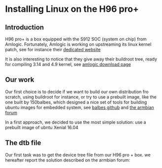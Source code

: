 # Installing Linux on the H96 pro+

## Introduction
H96 pro+ is a box equipped with the S912 SOC (system on chip) from Amlogic.
Fortunately, Amlogic is working on upstreaming its linux kernel patch, see for instance their [dedicated website](http://linux-meson.com/doku.php#bit_socs_gxbb_s905_or_newer)

It is also interesting to notice that they give away their buildroot tree, ready for compiling 3.14 and 4.9 kernel, see [amlogic download page](http://openlinux.amlogic.com/wiki/index.php/Arm/Buildroot)

## Our work

Our first choice is to decide if we want to build our own distribution fro scratch, using buildroot for instance, or try to use a prebuilt image, like the one built by 150balbes, which designed a nice set of tools for building ubuntu images for embedded system, see [balbes github](https://github.com/150balbes/lib) and [the armbian forum](https://forum.armbian.com/index.php?/topic/2138-armbian-for-amlogic-s912/&)

In a first approach, we decided to use the most simple solution: use a prebuilt image of ubntu Xenial 16.04

## The dtb file

Our first task was to get the device tree file from our H96 pro + box. we hereafter report the solution described on the armbian forum:
